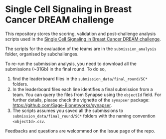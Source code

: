 
# Single Cell Signaling in Breast Cancer DREAM challenge

This repository stores the scoring, validation and post-challenge analysis scripts used in the [Single Cell Signaling in Breast Cancer DREAM challenge](https://www.synapse.org/#!Synapse:syn20366914/wiki/593925 "WIKI page").

The scripts for the evaluation of the teams are in the `submission_analysis` folder, organised by subchallenges. 

To re-run the submission analysis, you need to download all the submissions (~31Gb) in the final round. 
To do so,
1. find the leaderboard files in the `submission_data/final_round/SC*` folders.
2. In the leaderboard files each line identifies a final submission from a team. You can query the files from Synapse using the `objectId` field. For further details, please check the vignette of the `synapser` package: https://github.com/Sage-Bionetworks/synapser.
3. The scripts assumes you saved all the submissions to `submission_data/final_round/SC*` folders with the naming convention `<objectId>.csv`.
  
Feedbacks and questions are welcommed on the Issue page of the repo.

